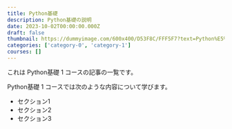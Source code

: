 ```yaml
---
title: Python基礎
description: Python基礎の説明
date: 2023-10-02T00:00:00.000Z
draft: false
thumbnail: https://dummyimage.com/600x400/D53F8C/FFF5F7?text=Python%E5%9F%BA%E7%A4%8E
categories: ['category-0', 'category-1']
courses: []
---
```


これは Python基礎 1 コースの記事の一覧です。

  Python基礎 1 コースでは次のような内容について学びます。

  - セクション1
  - セクション2
  - セクション3